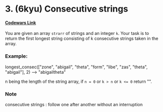 # 3. (6kyu) Consecutive strings

#### [Codewars Link](https://www.codewars.com/kata/56a5d994ac971f1ac500003e)

You are given an array `strarr` of strings and an integer `k`. Your task is to return the first longest string consisting of k consecutive strings taken in the array.

### Example:

longest_consec(["zone", "abigail", "theta", "form", "libe", "zas", "theta", "abigail"], 2) --> "abigailtheta"

n being the length of the string array, if `n = 0` or `k > n` or `k <= 0` return "".

### Note

consecutive strings : follow one after another without an interruption
